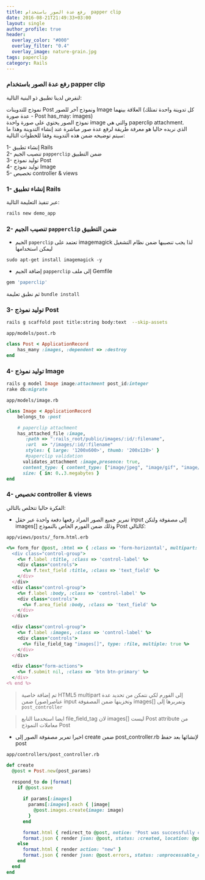 ```yaml
---
title: رفع عدة الصور باستخدام  papper clip
date: 2016-08-21T21:49:33+03:00
layout: single
author_profile: true
header:
  overlay_color: "#000"
  overlay_filter: "0.4"
  overlay_image: nature-grain.jpg
tags: paperclip
category: Rails
---
```

### رفع عدة الصور باستخدام  papper clip

لنفرض لدينا تطبيق ذو البنية التالية:

نموذج للتدوينات Post ونموذج آخر للصور Image العلاقة بينهما (كل تدوينة واحدة تمتلك عدة صورة -  Post has_may: images)   
نموذج الصور يحتوي على صورة واحدة image والتي هي paperclip attachment.  
الذي نريده حاليا هو معرفة طريقة لرفع عدة صور مباشرة عند إنشاء التدوينة وهذا ما سيتم توضيحه ضمن هذه التدوينة
وفقا للخطوات التالية:

1- إنشاء تطبيق Rails  
2- تنصيب الجيم `papperclip` ضمن التطبيق  
3- توليد نموذج Post  
4- توليد نموذج Image  
5- تخصيص  controller & views   


### 1- إنشاء تطبيق Rails
عبر تنفيذ التعليمة التالية:

~~~bash
rails new demo_app
~~~

### 2- تنصيب الجيم  `papperclip` ضمن التطبيق

* الجيم `paperclip` تعتمد على imagemagick لذا يجب تنصيبها ضمن نظام التشغيل ليمكن استخدامها

~~~
sudo apt-get install imagemagick -y
~~~
* إضافة الجيم `papperclip` إلى ملف Gemfile


~~~ruby
gem 'paperclip'
~~~
ثم نطبق تعليمة `bundle install`

### 3- توليد نموذج Post 

~~~bash
rails g scaffold post title:string body:text  --skip-assets
~~~

`app/models/post.rb`

~~~ruby
class Post < ApplicationRecord
	has_many :images, :dependent => :destroy
end
~~~

### 4- توليد  نموذج Image


~~~ruby
rails g model Image image:attachment post_id:integer
rake db:migrate
~~~

 `app/models/image.rb`

~~~ruby
class Image < ApplicationRecord
	belongs_to :post

	# paperclip attachment
	has_attached_file :image,
       :path => ":rails_root/public/images/:id/:filename",
       :url  => "/images/:id/:filename"
       styles: { large: '1200x600>', thumb: '200x120>' }
       #paperclip validation
      validates_attachment :image,presence: true,
      content_type: { content_type: ["image/jpeg", "image/gif", "image/png"]},
      size: { in: 0..3.megabytes }	
end
~~~


### 4- تخصيص controller & views 

الفكرة حاليا تتخلص بالتالي:

* تمرير جميع الصور المراد رفعها دفعة واحدة عبر حقل input إلى مصفوقة ولتكن images[] وذلك ضمن الفورم الخاص بالنموذج Post كالتالي:

`app/views/posts/_form.html.erb`

~~~ruby
<%= form_for @post, :html => { :class => 'form-horizontal', multipart: true } do |f| %>
  <div class="control-group">
    <%= f.label :title, :class => 'control-label' %>
    <div class="controls">
      <%= f.text_field :title, :class => 'text_field' %>
    </div>
  </div>
  <div class="control-group">
    <%= f.label :body, :class => 'control-label' %>
    <div class="controls">
      <%= f.area_field :body, :class => 'text_field' %>
    </div>
  </div>

  <div class="control-group">
    <%= f.label :images, :class => 'control-label' %>
    <div class="controls">
      <%= file_field_tag "images[]", type: :file, multiple: true %>
    </div>
  </div>

  <div class="form-actions">
    <%= f.submit nil, :class => 'btn btn-primary' %>
  </div>
<% end %>
~~~

>  تم إضافة خاصية  HTML5 multipart إلى الفورم لكي نتمكن من تحديد عدة عناصر(صور) ضمن input وتخزينها ضمن المصفوفة images[]  وتمريرها إلى `post_controller` 

> ايضا استخدمنا التابع file_field_tag لان images[]  ليست Post attribute  من معاملات النموذج Post 

* اخيرا تمرير مصفوفة الصور إلى create ضمن  post_controller.rb لإنشائها بعد حفظ post

`app/controllers/post_controller.rb`

~~~ruby
def create
  @post = Post.new(post_params)

  respond_to do |format|
    if @post.save
     
      if params[:images]
        params[:images].each { |image|
          @post.images.create(image: image)
        }
      end

      format.html { redirect_to @post, notice: 'Post was successfully created.' }
      format.json { render json: @post, status: :created, location: @post }
    else
      format.html { render action: "new" }
      format.json { render json: @post.errors, status: :unprocessable_entity }
    end
  end
end
~~~


